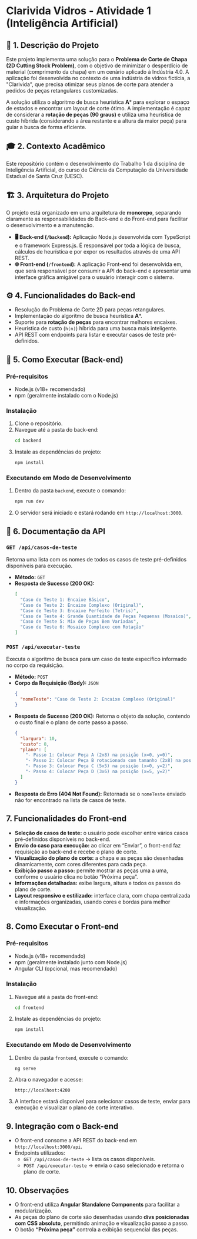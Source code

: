 # Clarivida Vidros - Atividade 1 (Inteligência Artificial)

## 📄 1. Descrição do Projeto

Este projeto implementa uma solução para o **Problema de Corte de Chapa (2D Cutting Stock Problem)**, com o objetivo de minimizar o desperdício de material (comprimento da chapa) em um cenário aplicado à Indústria 4.0. A aplicação foi desenvolvida no contexto de uma indústria de vidros fictícia, a "Clarivida", que precisa otimizar seus planos de corte para atender a pedidos de peças retangulares customizadas.

A solução utiliza o algoritmo de busca heurística **A*** para explorar o espaço de estados e encontrar um layout de corte ótimo. A implementação é capaz de considerar a **rotação de peças (90 graus)** e utiliza uma heurística de custo híbrida (considerando a área restante e a altura da maior peça) para guiar a busca de forma eficiente.

## 🎓 2. Contexto Acadêmico

Este repositório contém o desenvolvimento do Trabalho 1 da disciplina de Inteligência Artificial, do curso de Ciência da Computação da Universidade Estadual de Santa Cruz (UESC).

## 🏗️ 3. Arquitetura do Projeto

O projeto está organizado em uma arquitetura de **monorepo**, separando claramente as responsabilidades do Back-end e do Front-end para facilitar o desenvolvimento e a manutenção.

* **🖥️ Back-end (`/backend`):** Aplicação Node.js desenvolvida com TypeScript e o framework Express.js. É responsável por toda a lógica de busca, cálculos de heurística e por expor os resultados através de uma API REST.
* **🌐 Front-end (`/frontend`):** A aplicação Front-end foi desenvolvida em, que será responsável por consumir a API do back-end e apresentar uma interface gráfica amigável para o usuário interagir com o sistema.


## ⚙️ 4. Funcionalidades do Back-end

-   Resolução do Problema de Corte 2D para peças retangulares.
-   Implementação do algoritmo de busca heurística **A***.
-   Suporte para **rotação de peças** para encontrar melhores encaixes.
-   Heurística de custo (`h(n)`) híbrida para uma busca mais inteligente.
-   API REST com endpoints para listar e executar casos de teste pré-definidos.

## 🚀 5. Como Executar (Back-end)

### Pré-requisitos

* Node.js (v18+ recomendado)
* npm (geralmente instalado com o Node.js)

### Instalação

1.  Clone o repositório.
2.  Navegue até a pasta do back-end:
    ```bash
    cd backend
    ```
3.  Instale as dependências do projeto:
    ```bash
    npm install
    ```

### Executando em Modo de Desenvolvimento

1.  Dentro da pasta `backend`, execute o comando:
    ```bash
    npm run dev
    ```
2.  O servidor será iniciado e estará rodando em `http://localhost:3000`.

## 🔌 6. Documentação da API

### `GET /api/casos-de-teste`

Retorna uma lista com os nomes de todos os casos de teste pré-definidos disponíveis para execução.

* **Método:** `GET`
* **Resposta de Sucesso (200 OK):**
    ```json
    [
      "Caso de Teste 1: Encaixe Básico",
      "Caso de Teste 2: Encaixe Complexo (Original)",
      "Caso de Teste 3: Encaixe Perfeito (Tetris)",
      "Caso de Teste 4: Grande Quantidade de Peças Pequenas (Mosaico)",
	  "Caso de Teste 5: Mix de Peças Bem Variadas",
	  "Caso de Teste 6: Mosaico Complexo com Rotação"
    ]
    ```

### `POST /api/executar-teste`

Executa o algoritmo de busca para um caso de teste específico informado no corpo da requisição.

* **Método:** `POST`
* **Corpo da Requisição (Body):** `JSON`
    ```json
    {
      "nomeTeste": "Caso de Teste 2: Encaixe Complexo (Original)"
    }
    ```
* **Resposta de Sucesso (200 OK):** Retorna o objeto da solução, contendo o custo final e o plano de corte passo a passo.
    ```json
    {
      "largura": 10,
      "custo": 8,
      "plano": [
        "- Passo 1: Colocar Peça A (2x8) na posição (x=0, y=0)",
        "- Passo 2: Colocar Peça B rotacionada com tamanho (2x8) na posição (x=8, y=0)",
        "- Passo 3: Colocar Peça C (5x5) na posição (x=0, y=2)",
        "- Passo 4: Colocar Peça D (3x6) na posição (x=5, y=2)"
      ]
    }
    ```
* **Resposta de Erro (404 Not Found):** Retornada se o `nomeTeste` enviado não for encontrado na lista de casos de teste.


## 7. Funcionalidades do Front-end

- **Seleção de casos de teste:** o usuário pode escolher entre vários casos pré-definidos disponíveis no back-end.
- **Envio do caso para execução:** ao clicar em “Enviar”, o front-end faz requisição ao back-end e recebe o plano de corte.
- **Visualização do plano de corte:** a chapa e as peças são desenhadas dinamicamente, com cores diferentes para cada peça.
- **Exibição passo a passo:** permite mostrar as peças uma a uma, conforme o usuário clica no botão “Próxima peça”.
- **Informações detalhadas:** exibe largura, altura e todos os passos do plano de corte.
- **Layout responsivo e estilizado:** interface clara, com chapa centralizada e informações organizadas, usando cores e bordas para melhor visualização.

## 8. Como Executar o Front-end

### Pré-requisitos
- Node.js (v18+ recomendado)
- npm (geralmente instalado junto com Node.js)
- Angular CLI (opcional, mas recomendado)

### Instalação
1. Navegue até a pasta do front-end:
    ```bash
    cd frontend
    ```
2. Instale as dependências do projeto:
    ```bash
    npm install
    ```

### Executando em Modo de Desenvolvimento
1. Dentro da pasta `frontend`, execute o comando:
    ```bash
    ng serve
    ```
2. Abra o navegador e acesse:
    ```
    http://localhost:4200
    ```
3. A interface estará disponível para selecionar casos de teste, enviar para execução e visualizar o plano de corte interativo.

## 9. Integração com o Back-end
- O front-end consome a API REST do back-end em `http://localhost:3000/api`.
- Endpoints utilizados:
  - `GET /api/casos-de-teste` → lista os casos disponíveis.
  - `POST /api/executar-teste` → envia o caso selecionado e retorna o plano de corte.

## 10. Observações
- O front-end utiliza **Angular Standalone Components** para facilitar a modularização.
- As peças do plano de corte são desenhadas usando **divs posicionadas com CSS absoluto**, permitindo animação e visualização passo a passo.
- O botão **“Próxima peça”** controla a exibição sequencial das peças.
